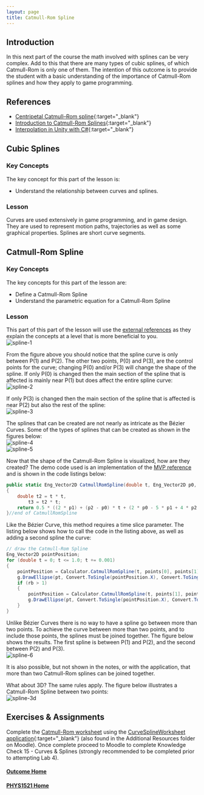 ```yaml
---
layout: page
title: Catmull-Rom Spline
---
```

## Introduction
In this next part of the course the math involved with splines can be very complex. Add to this that there are many types of cubic splines, of which Catmull-Rom is only one of them. The intention of this outcome is to provide the student with a basic understanding of the importance of Catmull-Rom splines and how they apply to game programming.

## References
* [Centripetal Catmull–Rom spline](https://en.wikipedia.org/wiki/Centripetal_Catmull%E2%80%93Rom_spline){:target="_blank"}
* [Introduction to Catmull-Rom Splines](http://www.mvps.org/directx/articles/catmull/){:target="_blank"}
* [Interpolation in Unity with C#](https://www.habrador.com/tutorials/interpolation/){:target="_blank"}

## Cubic Splines
### Key Concepts
The key concept for this part of the lesson is:
* Understand the relationship between curves and splines.

### Lesson
Curves are used extensively in game programming, and in game design. They are used to represent motion paths, trajectories as well as some graphical properties. Splines are short curve segments.

## Catmull-Rom Spline
### Key Concepts
The key concepts for this part of the lesson are:
* Define a Catmull-Rom Spline
* Understand the parametric equation for a Catmull-Rom Spline

### Lesson
This part of this part of the lesson will use the [external references](#references) as they explain the concepts at a level that is more beneficial to you.<br>
![spline-1](files/spline-1.jpg)

From the figure above you should notice that the spline curve is only between P(1) and P(2). The other two points, P(0) and P(3), are the control points for the curve; changing P(0) and/or P(3) will change the shape of the spline. If only P(0) is changed then the main section of the spline that is affected is mainly near P(1) but does affect the entire spline curve:<br>
![spline-2](files/spline-2.jpg)

If only P(3) is changed then the main section of the spline that is affected is near P(2) but also the rest of the spline:<br>
![spline-3](files/spline-3.jpg)

The splines that can be created are not nearly as intricate as the Bézier Curves. Some of the types of splines that can be created as shown in the figures below:<br>
![spline-4](files/spline-4.jpg)<br>
![spline-5](files/spline-5.jpg)

Now that the shape of the Catmull-Rom Spline is visualized, how are they created? The demo code used is an implementation of the [MVP reference](#references) and is shown in the code listings below:

```csharp
public static Eng_Vector2D CatmullRomSpline(double t, Eng_Vector2D p0, Eng_Vector2D p1, Eng_Vector2D p2, Eng_Vector2D p3)
{
    double t2 = t * t,
        t3 = t2 * t;
    return 0.5 * ((2 * p1) + (p2 - p0) * t + (2 * p0 - 5 * p1 + 4 * p2 - p3) * t2 + (p3 - p0 + 3 * p1 - 3 * p2) * t3);
}//end of CatmullRomSpline
```

Like the Bézier Curve, this method requires a time slice parameter. The listing below shows how to call the code in the listing above, as well as adding a second spline the curve:

```csharp
// draw the Catmull-Rom Spline
Eng_Vector2D pointPosition;
for (double t = 0; t <= 1.0; t += 0.001)
{
    pointPosition = Calculator.CatmullRomSpline(t, points[0], points[1], points[2], points[3]);
    g.DrawEllipse(pt, Convert.ToSingle(pointPosition.X), Convert.ToSingle(pointPosition.Y), 2, 2);
    if (rb > 1)
    {
        pointPosition = Calculator.CatmullRomSpline(t, points[1], points[2], points[3], points[4]);
        g.DrawEllipse(pt, Convert.ToSingle(pointPosition.X), Convert.ToSingle(pointPosition.Y), 2, 2);
    }
}
```

Unlike Bézier Curves there is no way to have a spline go between more than two points. To achieve the curve between more than two points, and to include those points, the splines must be joined together. The figure below shows the results. The first spline is between P(1) and P(2), and the second between P(2) and P(3).<br>
![spline-6](files/spline-6.jpg)

It is also possible, but not shown in the notes, or with the application, that more than two Catmull-Rom splines can be joined together.

What about 3D? The same rules apply. The figure below illustrates a Catmull-Rom Spline between two points:<br>
![spline-3d](files/spline-3d.jpg)

## Exercises & Assignments
Complete the [Catmull-Rom worksheet](spline-worksheet.md) using the [CurveSplineWorksheet application](https://github.com/allanNAIT/allanNAIT.github.io/releases){:target="_blank"} (also found in the Additional Resources folder on Moodle). Once complete proceed to Moodle to complete Knowledge Check 15 - Curves & Splines (strongly recommended to be completed prior to attempting Lab 4).

#### [Outcome Home](index.md)
#### [PHYS1521 Home](../)
